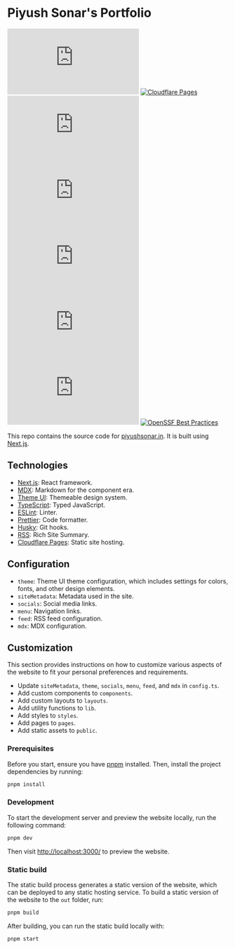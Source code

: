 # Piyush Sonar's Portfolio

<!-- add cloudflare pages build status -->
[![GitHub license](https://img.shields.io/github/license/ipiyushsonar/piyushsonar.in)](https://github.com/ipiyushsonar/piyushsonar.in/blob/main/LICENSE)
[![Cloudflare Pages](https://img.shields.io/badge/Cloudflare%20Pages-Deployed-blue)](https://piyushsonar.in)
[![GitHub closed issues](https://img.shields.io/github/issues-closed/ipiyushsonar/piyushsonar.in)](https://github.com/ipiyushsonar/piyushsonar.in/issues?q=is%3Aissue+is%3Aclosed)
[![GitHub pull requests](https://img.shields.io/github/issues-pr/ipiyushsonar/piyushsonar.in)](https://github.com/ipiyushsonar/piyushsonar.in/pulls)
[![GitHub last commit](https://img.shields.io/github/last-commit/ipiyushsonar/piyushsonar.in)](https://github.com/ipiyushsonar/piyushsonar.in/commits/main)
[![GitHub top language](https://img.shields.io/github/languages/top/ipiyushsonar/piyushsonar.in)](https://github.com/ipiyushsonar/piyushsonar.in)
[![GitHub code size in bytes](https://img.shields.io/github/languages/code-size/ipiyushsonar/piyushsonar.in)](https://github.com/ipiyushsonar/piyushsonar.in)
[![OpenSSF Best Practices](https://www.bestpractices.dev/projects/9721/badge)](https://www.bestpractices.dev/projects/9721)
<!-- [![GitHub closed pull requests](https://img.shields.io/github/issues-pr-closed/ipiyushsonar/piyushsonar.in)](https://github.com/ipiyushsonar/piyushsonar.in/pulls?q=is%3Apr+is%3Aclosed)
[![GitHub repo size](https://img.shields.io/github/repo-size/ipiyushsonar/piyushsonar.in)](https://github.com/ipiyushsonar/piyushsonar.in)
[![GitHub contributors](https://img.shields.io/github/contributors/ipiyushsonar/piyushsonar.in)](https://github.com/ipiyushsonar/piyushsonar.in/graphs/contributors) 
[![GitHub release](https://img.shields.io/github/v/release/ipiyushsonar/piyushsonar.in)](https://github.com/ipiyushsonar/piyushsonar.in/releases)
[![GitHub commit activity](https://img.shields.io/github/commit-activity/m/ipiyushsonar/piyushsonar.in)](https://github.com/ipiyushsonar/piyushsonar.in/graphs/commit-activity)
[![GitHub language count](https://img.shields.io/github/languages/count/ipiyushsonar/piyushsonar.in)](https://github.com/ipiyushsonar/piyushsonar.in)
[![GitHub sponsors](https://img.shields.io/github/sponsors/ipiyushsonar)](https://github.com/sponsors/ipiyushsonar)
[![GitHub discussions](https://img.shields.io/github/discussions/ipiyushsonar/piyushsonar.in)](https://github.com/ipiyushsonar/piyushsonar.in/discussions)-->


This repo contains the source code for [piyushsonar.in](https://piyushsonar.in). It is built using [Next.js](https://nextjs.org/).

## Technologies

- [Next.js](https://nextjs.org/): React framework.
- [MDX](https://mdxjs.com/): Markdown for the component era.
- [Theme UI](https://theme-ui.com/): Themeable design system.
- [TypeScript](https://www.typescriptlang.org/): Typed JavaScript.
- [ESLint](https://eslint.org/): Linter.
- [Prettier](https://prettier.io/): Code formatter.
- [Husky](https://typicode.github.io/husky/): Git hooks.
- [RSS](https://en.wikipedia.org/wiki/RSS): Rich Site Summary.
- [Cloudflare Pages](https://pages.cloudflare.com/): Static site hosting.

## Configuration
- `theme`: Theme UI theme configuration, which includes settings for colors, fonts, and other design elements.
- `siteMetadata`: Metadata used in the site.
- `socials`: Social media links.
- `menu`: Navigation links.
- `feed`: RSS feed configuration.
- `mdx`: MDX configuration.

## Customization

This section provides instructions on how to customize various aspects of the website to fit your personal preferences and requirements.

- Update `siteMetadata`, `theme`, `socials`, `menu`, `feed`, and `mdx` in `config.ts`.
- Add custom components to `components`.
- Add custom layouts to `layouts`.
- Add utility functions to `lib`.
- Add styles to `styles`.
- Add pages to `pages`.
- Add static assets to `public`.


### Prerequisites

Before you start, ensure you have [pnpm](https://pnpm.io/) installed. Then, install the project dependencies by running:

```sh
pnpm install
```

### Development

To start the development server and preview the website locally, run the following command:

```sh
pnpm dev
```

Then visit [http://localhost:3000/](http://localhost:3000/) to preview the website.

### Static build

The static build process generates a static version of the website, which can be deployed to any static hosting service. To build a static version of the website to the `out` folder, run:

```sh
pnpm build
```

After building, you can run the static build locally with:

```sh
pnpm start
```
